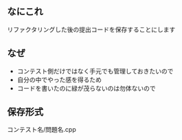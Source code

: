 ## なにこれ
リファクタリングした後の提出コードを保存することにします

## なぜ
- コンテスト側だけではなく手元でも管理しておきたいので
- 自分の中でやった感を得るため
- コードを書いたのに緑が茂らないのは勿体ないので

## 保存形式
コンテスト名/問題名.cpp